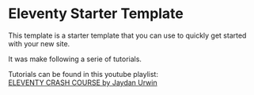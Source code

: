 # Eleventy Starter Template

This template is a starter template that you can use to quickly get started with your new site.

It was make following a serie of tutorials.

Tutorials can be found in this youtube playlist:<br/>
<a href="https://youtube.com/playlist?list=PLtLXFsdHI8JTwScHvB924dY3PNwNJjjuW&si=vLQgVo7Ys74UcAiO" target="_blank">ELEVENTY CRASH COURSE by Jaydan Urwin</a>
